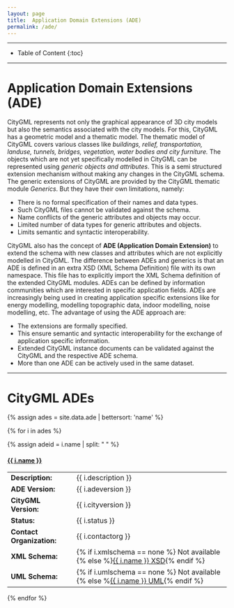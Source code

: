 ```yaml
---
layout: page
title:  Application Domain Extensions (ADE)
permalink: /ade/
---
```


- - -

* Table of Content
{:toc}

- - -

# Application Domain Extensions (ADE)
    
CityGML represents not only the graphical appearance of 3D city models but also the semantics associated with the city models.
For this, CityGML has a geometric model and a thematic model.
The thematic model of CityGML covers various classes like *buildings, relief, transportation, landuse, tunnels, bridges, vegetation, water bodies and city furniture.*
The objects which are not yet specifically modelled in CityGML can be represented using *generic objects and attributes*.
This is a semi structured extension mechanism without making any changes in the CityGML schema.
The generic extensions of CityGML are provided by the CityGML thematic module *Generics*.
But they have their own limitations, namely:

  * There is no formal specification of their names and data types.
  * Such CityGML files cannot be validated against the schema.
  * Name conflicts of the generic attributes and objects may occur.
  * Limited number of data types for generic attributes and objects.
  * Limits semantic and syntactic interoperability.


CityGML also has the concept of **ADE (Application Domain Extension)** to extend the schema with new classes and attributes which are not explicitly modelled in CityGML.
The difference between ADEs and generics is that an ADE is defined in an extra XSD (XML Schema Definition) file with its own namespace. 
This file has to explicitly import the XML Schema definition of the extended CityGML modules.
ADEs can be defined by information communities which are interested in specific application fields. 
ADEs are increasingly being used in creating application specific extensions like for energy modelling, modelling topographic data, indoor modelling, noise modelling, etc.
The advantage of using the ADE approach are:

  * The extensions are formally specified. 
  * This ensure semantic and syntactic interoperability for the exchange of application specific information.
  * Extended CityGML instance documents can be validated against the CityGML and the respective ADE schema. 
  * More than one ADE can be actively used in the same dataset.

- - -

# CityGML ADEs

{% assign ades = site.data.ade | bettersort: 'name' %}

{% for i in ades %}

{% assign adeid = i.name | split: " " %}


<div class="panel panel-warning">
    <h4 class="panel-title">
      <a data-toggle="collapse" data-parent="#panel" href='#{{ adeid.first }}' class="panel-toggle">
        <span class="glyphicon glyphicon-folder-close"  id="icontoggle"></span>
        {{ i.name }}
      </a>
    </h4>
  </div>

<div id="{{ adeid.first }}" class="panel-collapse collapse">
<div class="panel-body">
<table class="table table-condensed table-hover table-responsive">
  <tr>
    <td><b>Description:</b></td>
    <td>{{ i.description }}</td>
  </tr>
  <tr>
    <td><b>ADE Version:</b></td>
    <td>{{ i.adeversion }}</td>
  </tr>
  <tr>
    <td><b>CityGML Version:</b></td>
    <td>{{ i.cityversion }}</td>
  </tr>  
  <tr>
    <td><b>Status:</b></td>
    <td>{{ i.status }}</td>
  </tr>    
  <tr>
    <td><b>Contact Organization:</b></td>
    <td>{{ i.contactorg }}</td>
  </tr>  
  <tr>
    <td><b>XML Schema:</b></td>
    <td>{% if i.xmlschema == none %} Not available {% else %}<a href="{{ i.xmlschema }}">{{ i.name }} XSD</a>{% endif %}</td>
  </tr>  
  <tr>
    <td><b>UML Schema:</b></td>
    <td>{% if i.umlschema == none %} Not available {% else %<a href="{{ i.umlschema }}">{{ i.name }} UML</a>{% endif %}</td>
  </tr>  
</table>
</div>
</div>

{% endfor %}

<!-- - - - 

# CityGML ADE Modelling -->

